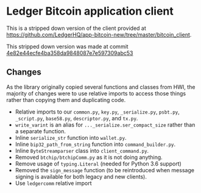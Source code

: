 # Ledger Bitcoin application client

This is a stripped down version of the client provided at https://github.com/LedgerHQ/app-bitcoin-new/tree/master/bitcoin_client.

This stripped down version was made at commit [4e82e44ecfe4ba358da9848087e7e597309abc53](https://github.com/LedgerHQ/app-bitcoin-new/commit/4e82e44ecfe4ba358da9848087e7e597309abc53)

## Changes

As the library originally copied several functions and classes from HWI, the majority of changes were to use relative imports to access those things rather than copying them and duplicating code.

* Relative imports to our `common.py`, `key.py`, `_serialize.py`, `psbt.py`, `_script.py`, `base58.py`, `descriptor.py`, and `tx.py`.
* `write_varint` is an alias for `..._serialize.ser_compact_size` rather than a separate function.
* Inline `serialize_str` function into `wallet.py`.
* Inline `bip32_path_from_string` function into `command_builder.py`.
* Inline `ByteStreamparser` class into `client_command.py`.
* Removed `btchip/btchipComm.py` as it is not doing anything.
* Remove usage of `typing.Literal` (needed for Python 3.6 support)
* Removed the `sign_message` function (to be reintroduced when message signing is available for both legacy and new clients).
* Use `ledgercomm` relative import
